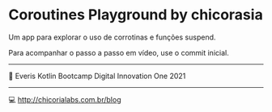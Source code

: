# Coroutines Playground by chicorasia

Um app para explorar o uso de corrotinas e funções suspend.

Para acompanhar o passo a passo em vídeo, use o commit inicial.

****

:green_heart: Everis Kotlin Bootcamp Digital Innovation One 2021

****

:computer: http://chicorialabs.com.br/blog

